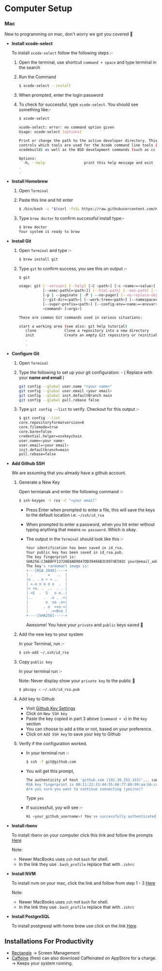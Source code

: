 # Computer Setup

### Mac
New to programming on mac, don't worry we got you covered 🥳

- **Install xcode-select**  

  To install `xcode-select` follow the following steps :-  

  1. Open the terminal, use shortcut `command + space` and type terminal in the search 

  2. Run the Command

      ```bash
      $ xcode-select --install
      ```

  3. When prompted, enter the login password

  4. To check for successful, type  `xcode-select`. You should see something like:-

      ```bash
      $ xcode-select
      
      xcode-select: error: no command option given
      Usage: xcode-select [options]
      
      Print or change the path to the active developer directory. This directory
      controls which tools are used for the Xcode command line tools (for example, 
      xcodebuild) as well as the BSD development commands (such as cc and make).
      
      Options:
        -h, --help                  print this help message and exit
      .
      .
      ```

- **Install Homebrew**

  1. Open `Terminal` 

  2. Paste this line and hit enter

     ```bash
     $ /bin/bash -c "$(curl -fsSL https://raw.githubusercontent.com/Homebrew/install/HEAD/install.sh)"
     ```

  3. Type `brew doctor` to confirm successful install type:-

     ```bash
     $ brew doctor
     Your system is ready to brew
     ```

- **Install Git**

  1. Open `Terminal` and type :-

     ```bash
     $ brew install git
     ```

  2. Type `git` to confirm success, you see this on output :-

     ```bash
     $ git
     
     usage: git [--version] [--help] [-C <path>] [-c <name>=<value>]
                [--exec-path[=<path>]] [--html-path] [--man-path] [--info-path]
                [-p | --paginate | -P | --no-pager] [--no-replace-objects] [--bare]
                [--git-dir=<path>] [--work-tree=<path>] [--namespace=<name>]
                [--super-prefix=<path>] [--config-env=<name>=<envvar>]
                <command> [<args>]
     
     These are common Git commands used in various situations:
     
     start a working area (see also: git help tutorial)
        clone             Clone a repository into a new directory
        init              Create an empty Git repository or reinitialize an existing one
        .
        .
     
     ```

- **Configure Git**

  1. Open `Terminal` 

  2. Type the following to set up your git configuration: - ( Replace with your **name and email** )

     ```bash
     git config --global user.name "<your name>"
     git config --global user.email <your email>
     git config --global init.defaultBranch main
     git config --global pull.rebase false
     ```

  3. Type `git config --list` to verify. Checkout for this output :-

     ```bash
     $ git config --list
     core.repositoryformatversion=0
     core.filemode=true
     core.bare=false
     credential.helper=osxkeychain
     user.name=<your name>
     user.email=<your email>
     init.defaultbranch=main
     pull.rebase=false
     ```

- **Add Github SSH** 

  We are assuming that you already have a github account.  

  1. Generate a New Key

     Open termianak and enter the following command :-

     ```bash
     $ ssh-keygen -t rsa -C "<your email"
     ```

     - Press Enter when prompted to enter a file, this will save the keys to the default location i.e. `~/ssh/id_rsa` 

     - When prompted to enter a password, when you hit enter without typing anything that means `no password`. Which is okay.

     - The output in the `Terminal` should look like this :- 

       ```bash
       Your identification has been saved in id_rsa.
       Your public key has been saved in id_rsa.pub.
       The key fingerprint is:
       SHA256:C3AB8FF13720E8AD9047DD39466B3C8974E592C your@email_address.com
       The key's randomart image is:
       +---[RSA 2048]----+
       | .       =   ..  |
       |o . . o + = ..   |
       | =.o o o o o  .  |
       |+ +o. .  ..  . . |
       |.+E  .  S   o o..|
       |..     .  .o . .+|
       |        o  oo .o+|
       |       . o  ==o.=|
       |        . .+=B=o |
       +----[SHA256]-----+
       ```

       Awesome! You have your `private` and `public` keys saved 🎉

  2. Add the new key to your system

     In your Terminal, run :-

     ```bash
     $ ssh-add ~/.ssh/id_rsa
     ```

  3. Copy `public key` 

     In your terminal run :-

     Note: Never display show your `private key` to the public 🛑

     ```bash
     $ pbcopy < ~/.ssh/id_rsa.pub
     ```

  4. Add key to Github

     - Visit [Github Key Settings](https://github.com/settings/keys)
     - Click on `New SSH key`
     - Paste the key copied in part 3 above (`command + v`) in the `key` section
     - You can choose to add a title or not, based on your preference.
     - Click on `Add SSH key` to save your key to Github

  5. Verify if the configuration worked.

     - In your terminal run :-

       ```bash
       $ ssh -T git@github.com
       ```

     - You will get this prompt,

       ```bash
       The authenticity of host 'github.com (192.30.252.153)'... can't be established.
       RSA key fingerprint is 00:11:22:33:44:55:66:77:88:99:aa:bb:cc:dd:ee:ff.
       Are you sure you want to continue connecting (yes/no)?
       ```

       Type `yes`

     - If successfull, yoy will see :-

       ```bash
       Hi <your_github_username>! You've successfully authenticated, but GitHub does not provide shell access.
       ```

- **Install rbenv**

  To install rbenv on your computer click this link and follow the prompts [Here](https://www.digitalocean.com/community/tutorials/how-to-install-ruby-on-rails-with-rbenv-on-macos)

  Note:

  - Newer MacBooks uses `zsh` not `bash` for shell. 
  - In the link they use `.bash_profile` replace that with `.zshrc` 

- **Install NVM**

  To install nvm on your mac, click the link and follow from step 1 - 3 [Here](https://tecadmin.net/install-nvm-macos-with-homebrew/)

  Note:

  - Newer MacBooks uses `zsh` not `bash` for shell. 
  - In the link they use `.bash_profile` replace that with `.zshrc`

- **Install PostgreSQL**

  To install postgresql with home brew use click on the link [Here](https://wiki.postgresql.org/wiki/Homebrew)

## Installations For Productivity

- [Rectangle](https://rectangleapp.com) -> Screen Management
- [Caffeine](https://www.macupdate.com/app/mac/24120/caffeine) (free) can also download Caffeinated on AppStore for a charge. -> Keeps your system running.

